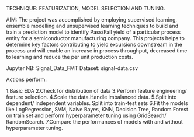TECHNIQUE: FEATURIZATION, MODEL SELECTION AND TUNING.

AIM: The project was accomplished by employing supervised learning, ensemble modelling and unsupervised learning techniques to build and train a prediction model to identify Pass/Fail yield of a particular process entity for a semiconductor manufacturing company.
This projects helps to determine key factors contributing to yield excursions downstream in the process and will enable an increase in process throughput, decreased time to learning and reduce the per unit production costs.

Jupyter NB: Signal_Data_FMT 
Dataset: signal-data.csv

Actions perform:

1.Basic EDA
2.Check for distribution of data
3.Perform feature engineering/ feature selection.
4.Scale the data.Handle imbalanced data.
5.Split into dependent/ independent variables. Split into train-test sets
6.Fit the models like LogRegression, SVM, Naive Bayes, KNN, Decision Tree, Random Forest on train set and perform hyperparameter tuning using GridSearch/ RandomSearch.
7.Compare the performances of models with and without hyperparameter tuning.
